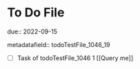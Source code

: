 # To Do File

due:: 2022-09-15

metadatafield:: todoTestFile_1046_19

- [ ] Task of todoTestFile_1046 1 [[Query me]]
